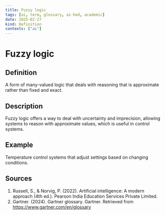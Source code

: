 ```yaml
---
title: Fuzzy logic
tags: [ai, term, glossary, ai-hed, academic]
date: 2025-02-27
kind: Definition
contexts: ["ai"]
---
```


# Fuzzy logic

## Definition
A form of many-valued logic that deals with reasoning that is approximate rather than fixed and exact.

## Description
Fuzzy logic offers a way to deal with uncertainty and imprecision, allowing systems to reason with approximate values, which is useful in control systems.

## Example
Temperature control systems that adjust settings based on changing conditions.

## Sources
1. Russell, S., & Norvig, P. (2022). Artificial intelligence: A modern approach (4th ed.). Pearson India Education Services Private Limited.
2. Gartner. (2024). Gartner glossary. Gartner. Retrieved from https://www.gartner.com/en/glossary
